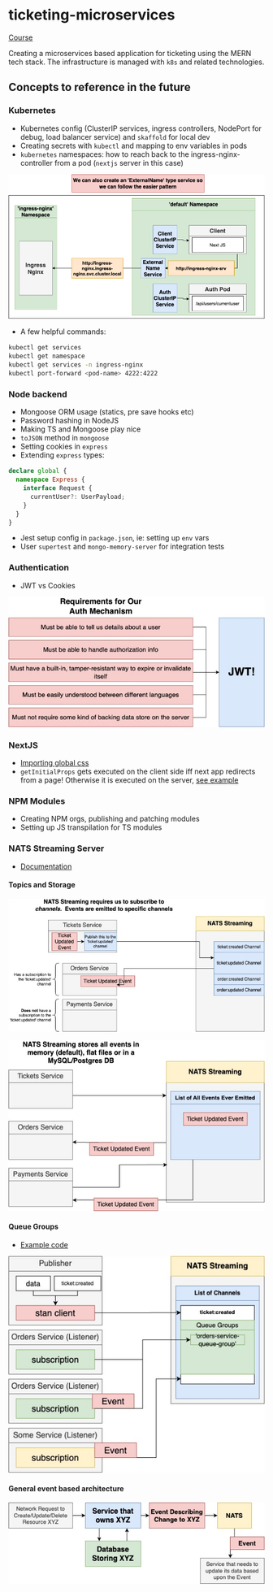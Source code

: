 # ticketing-microservices

[Course](https://www.udemy.com/course/microservices-with-node-js-and-react)

Creating a microservices based application for ticketing using the MERN tech stack. The infrastructure is managed with `k8s` and related technologies.

## Concepts to reference in the future

### Kubernetes

- Kubernetes config (ClusterIP services, ingress controllers, NodePort for debug, load balancer service) and `skaffold` for local dev
- Creating secrets with `kubectl` and mapping to env variables in pods
- `kubernetes` namespaces: how to reach back to the ingress-nginx-controller from a pod (`nextjs` server in this case)

![K8s namespaces](./assets/k8-namespace.png "namespaces")

- A few helpful commands:

```bash
kubectl get services
kubectl get namespace
kubectl get services -n ingress-nginx
kubectl port-forward <pod-name> 4222:4222
```

### Node backend

- Mongoose ORM usage (statics, pre save hooks etc)
- Password hashing in NodeJS
- Making TS and Mongoose play nice
- `toJSON` method in `mongoose`
- Setting cookies in `express`
- Extending `express` types:

```ts
declare global {
  namespace Express {
    interface Request {
      currentUser?: UserPayload;
    }
  }
}
```

- Jest setup config in `package.json`, ie: setting up `env` vars
- User `supertest` and `mongo-memory-server` for integration tests

### Authentication

- JWT vs Cookies

![Why JWT](./assets/jwt.jpg "jwt")

### NextJS

- [Importing global css](./client/pages/_app.js)
- `getInitialProps` gets executed on the client side iff next app redirects from a page! Otherwise it is executed on the server, [see example](https://github.com/mtanzim/ticketing-microservices/blob/2920efa4fdcee790d6145bab36f76281fe37a58a/client/pages/index.js#L12)

### NPM Modules

- Creating NPM orgs, publishing and patching modules
- Setting up JS transpilation for TS modules

### NATS Streaming Server

- [Documentation](https://github.com/nats-io/nats-streaming-server#nats-streaming-server)

#### Topics and Storage

![NATS Streaming Topics](./assets/nats-topics.jpg "topics")

![NATS Storage](./assets/nats-storage.jpg "storage")

#### Queue Groups

- [Example code](https://github.com/mtanzim/ticketing-microservices/blob/f92a066ad6cc621fbf4741bf0b02e40a0f99f4f0/nats-example/src/listener.ts#L15)

![NATS Queue Groups](./assets/nats-queue-group.jpg "queue groups")


#### General event based architecture 

![Event based architecture](./assets/event-arch.jpg "arch")
